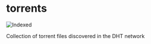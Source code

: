 torrents 
========
![Indexed](https://img.shields.io/badge/indexed-152365-blue)

Collection of torrent files discovered in the DHT network
